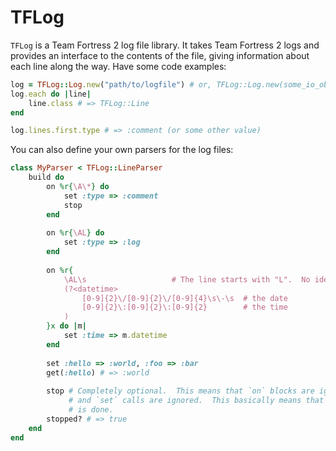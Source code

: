# TFLog
`TFLog` is a Team Fortress 2 log file library.  It takes Team Fortress 2 logs and provides an interface to the contents of the file, giving information about each line along the way.  Have some code examples:

```Ruby
log = TFLog::Log.new("path/to/logfile") # or, TFLog::Log.new(some_io_object)
log.each do |line|
	line.class # => TFLog::Line
end

log.lines.first.type # => :comment (or some other value)
```

You can also define your own parsers for the log files:

```Ruby
class MyParser < TFLog::LineParser
	build do
    	on %r{\A\*} do
        	set :type => :comment
            stop
        end
        
        on %r{\AL} do
        	set :type => :log
        end
        
        on %r{
        	\AL\s                   # The line starts with "L".  No idea why.
        	(?<datetime>
        		[0-9]{2}\/[0-9]{2}\/[0-9]{4}\s\-\s  # the date
        	    [0-9]{2}\:[0-9]{2}\:[0-9]{2}        # the time
        	)
        }x do |m|
        	set :time => m.datetime
        end
        
        set :hello => :world, :foo => :bar
        get(:hello) # => :world
        
        stop # Completely optional.  This means that `on` blocks are ignored,
        	 # and `set` calls are ignored.  This basically means that the line
             # is done.
        stopped? # => true
    end
end
```